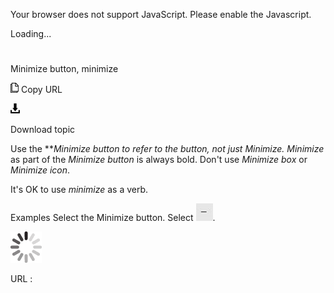 Your browser does not support JavaScript. Please enable the Javascript.

Loading...

# 

Minimize button, minimize

![Copy URL](media/minimize-button-minimize/Copy.png)
Copy URL

![Download](media/minimize-button-minimize/Download.png)

Download topic

Use the *****Minimize* *button* to refer to the button, not just *Minimize**.* *Minimize* as part of the *Minimize button* is always bold. Don't use *Minimize box* or *Minimize icon*. 

It's OK to use *minimize* as a verb. 

Examples
Select the Minimize button. 
Select ![](media/minimize-button-minimize/1223646377.png).

![In progress](media/minimize-button-minimize/activity-large.gif)

URL :
